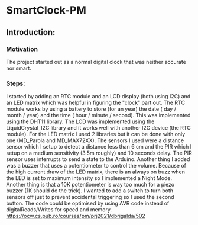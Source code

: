 # SmartClock-PM

## Introduction:
### Motivation
  The project started out as a normal digital clock that was neither accurate nor smart. 
  
### Steps:
  I started by adding an RTC module and an LCD display (both using I2C) and an LED matrix which was helpful in figuring the "clock" part out. The RTC module works by using a battery to store (for an year) the date ( day / month / year) and the time ( hour / minute / second). This was implemented using the DHT11 library. The LCD was implemented using the LiquidCrystal_I2C library and it works well with another I2C device (the RTC module). For the LED matrix I used 2 libraries but it can be done with only one (MD_Parola and MD_MAX72XX). 
  The sensors I used were a distance sensor which I setup to detect a distance less than 6 cm and the PIR which I setup on a medium sensitivity (3.5m roughly) and 10 seconds delay.
  The PIR sensor uses interrupts to send a state to the Arduino.
  Another thing I added was a buzzer that uses a potentiometer to control the volume. Because of the high current draw of the LED matrix, there is an always on buzz when the LED is set to maximum intensity so I implemented a Night Mode. Another thing is that a 10K potentiometer is way too much for a piezo buzzer (1K should do the trick).
  I wanted to add a switch to turn both sensors off just to prevent accidental triggering so I used the second button. 
  The code could be optimised by using AVR code instead of digitalReads/Writes for speed and memory. 
https://ocw.cs.pub.ro/courses/pm/prj2021/dbrigalda/502
